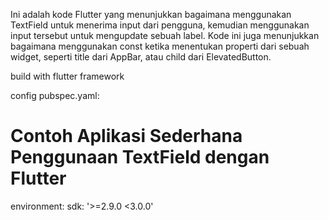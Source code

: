 Ini adalah kode Flutter yang menunjukkan bagaimana menggunakan TextField untuk menerima input dari pengguna, kemudian menggunakan input tersebut untuk mengupdate sebuah label. Kode ini juga menunjukkan bagaimana menggunakan const ketika menentukan properti dari sebuah widget, seperti title dari AppBar, atau child dari ElevatedButton.



build with flutter framework

config pubspec.yaml:

# Contoh Aplikasi Sederhana Penggunaan TextField dengan Flutter 
 environment:   sdk: '>=2.9.0 <3.0.0'
